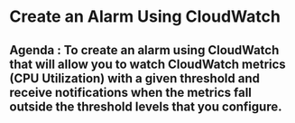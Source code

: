 # Create an Alarm Using CloudWatch


## Agenda : To create an alarm using CloudWatch that will allow you to watch CloudWatch metrics (CPU Utilization) with a given threshold and receive notifications when the metrics fall outside the threshold levels that you configure.
